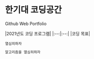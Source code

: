 # 한기대 코딩공간
Github Web Portfolio

<!-- Heading -->
|2021년도 코딩 프로그램|
|:--:|:--:|
|코딩 목표|

<!-- Code -->
`열심히하자`

<!-- 여기다가 변수명 -->
```py 
알고리즘을 열심히하자
```
